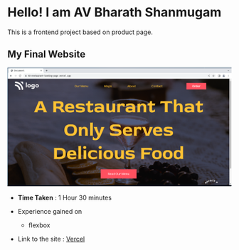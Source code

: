 # Hello! I am AV Bharath Shanmugam

This is a frontend project based on product page. 

## My Final Website

![image](./final.png)


- **Time Taken** : 1 Hour 30 minutes
- Experience gained on
    - flexbox

- Link to the site : [Vercel](https://02-restaurant-landing-page.vercel.app/)



